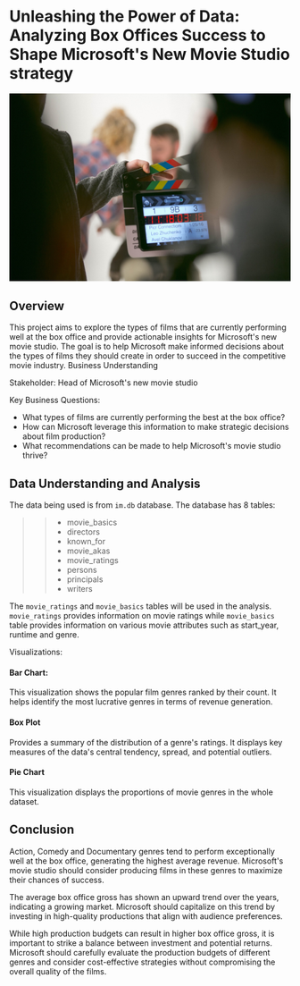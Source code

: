 # Unleashing the Power of Data: Analyzing Box Offices Success to Shape Microsoft's New Movie Studio strategy

![films](https://github.com/foaxy/Phase1_Project/blob/main/Images/image.jpg)

## Overview

This project aims to explore the types of films that are currently performing well at the box office and provide actionable insights for Microsoft's new movie studio. The goal is to help Microsoft make informed decisions about the types of films they should create in order to succeed in the competitive movie industry.
Business Understanding

Stakeholder: Head of Microsoft's new movie studio

Key Business Questions:

- What types of films are currently performing the best at the box office?
- How can Microsoft leverage this information to make strategic decisions about film production?
- What recommendations can be made to help Microsoft's movie studio thrive?

## Data Understanding and Analysis

The data being used is from `im.db` database. The database has 8 tables:

>>- movie_basics
>>- directors
>>- known_for
>>- movie_akas
>>- movie_ratings
>>- persons
>>- principals
>>- writers

The `movie_ratings` and `movie_basics` tables will be used in the analysis. `movie_ratings` provides information on movie ratings while `movie_basics` table provides information on various movie attributes such as start_year, runtime and genre.

Visualizations:

#### Bar Chart:
This visualization shows the popular film genres ranked by their count. It helps identify the most lucrative genres in terms of revenue generation.

#### Box Plot
Provides a summary of the distribution of a genre's ratings. It displays key measures of the data's central tendency, spread, and potential outliers.

#### Pie Chart
This visualization displays the proportions of movie genres in the whole dataset. 

## Conclusion

Action, Comedy and Documentary genres tend to perform exceptionally well at the box office, generating the highest average revenue. Microsoft's movie studio should consider producing films in these genres to maximize their chances of success.

The average box office gross has shown an upward trend over the years, indicating a growing market. Microsoft should capitalize on this trend by investing in high-quality productions that align with audience preferences.

While high production budgets can result in higher box office gross, it is important to strike a balance between investment and potential returns. Microsoft should carefully evaluate the production budgets of different genres and consider cost-effective strategies without compromising the overall quality of the films.
